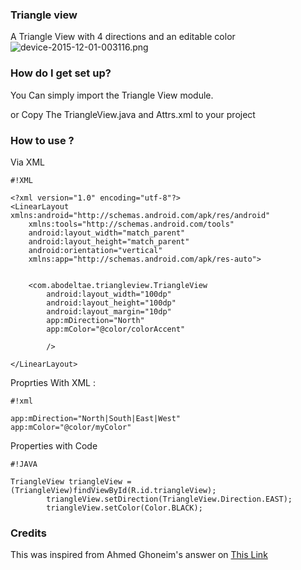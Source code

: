 ### Triangle view  ###
A Triangle View with 4 directions and an editable color 
![device-2015-12-01-003116.png](https://bitbucket.org/repo/9qGRRG/images/3366811477-device-2015-12-01-003116.png)

### How do I get set up? ###

You Can simply import the Triangle View module.

or Copy The TriangleView.java and Attrs.xml to your project 

### How to use ? ###
Via XML 

```
#!XML

<?xml version="1.0" encoding="utf-8"?>
<LinearLayout xmlns:android="http://schemas.android.com/apk/res/android"
    xmlns:tools="http://schemas.android.com/tools"
    android:layout_width="match_parent"
    android:layout_height="match_parent"
    android:orientation="vertical"
    xmlns:app="http://schemas.android.com/apk/res-auto">


    <com.abodeltae.triangleview.TriangleView
        android:layout_width="100dp"
        android:layout_height="100dp"
        android:layout_margin="10dp"
        app:mDirection="North"
        app:mColor="@color/colorAccent"
        
        />

</LinearLayout>
```
Proprties With XML : 

```
#!xml

app:mDirection="North|South|East|West"
app:mColor="@color/myColor"
```

Properties with Code

```
#!JAVA

TriangleView triangleView =(TriangleView)findViewById(R.id.triangleView);
        triangleView.setDirection(TriangleView.Direction.EAST);
        triangleView.setColor(Color.BLACK);
```




### Credits  ###
This was inspired from Ahmed Ghoneim's answer on [This Link](http://stackoverflow.com/a/18191340/4649740)